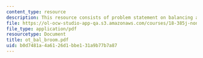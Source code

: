 ```yaml
---
content_type: resource
description: This resource consists of problem statement on balancing a broom.
file: https://ol-ocw-studio-app-qa.s3.amazonaws.com/courses/18-385j-nonlinear-dynamics-and-chaos-fall-2004/b0d7481a4a6126d1bbe131a9b77b7a87_ot_bal_broom.pdf
file_type: application/pdf
resourcetype: Document
title: ot_bal_broom.pdf
uid: b0d7481a-4a61-26d1-bbe1-31a9b77b7a87
---
```

